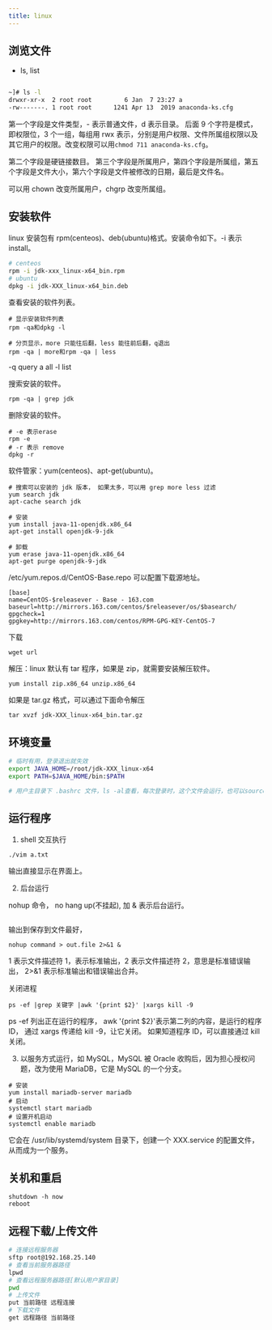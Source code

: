 ```yaml
---
title: linux
---
```


## 浏览文件

-   ls, list

```sh

~]# ls -l
drwxr-xr-x  2 root root         6 Jan  7 23:27 a
-rw-------. 1 root root      1241 Apr 13  2019 anaconda-ks.cfg
```

第一个字段是文件类型，- 表示普通文件，d 表示目录。
后面 9 个字符是模式，即权限位，3 个一组，每组用 rwx 表示，分别是用户权限、文件所属组权限以及其它用户的权限。改变权限可以用`chmod 711 anaconda-ks.cfg`。

第二个字段是硬链接数目。
第三个字段是所属用户，第四个字段是所属组，第五个字段是文件大小，第六个字段是文件被修改的日期，最后是文件名。

可以用 chown 改变所属用户，chgrp 改变所属组。

## 安装软件

linux 安装包有 rpm(centeos)、deb(ubuntu)格式。安装命令如下。-i 表示 install。

```sh
# centeos
rpm -i jdk-xxx_linux-x64_bin.rpm
# ubuntu
dpkg -i jdk-XXX_linux-x64_bin.deb
```

查看安装的软件列表。

```
# 显示安装软件列表
rpm -qa和dpkg -l

# 分页显示，more 只能往后翻，less 能往前后翻，q退出
rpm -qa | more和rpm -qa | less
```

-q query a all -l list

搜索安装的软件。

```
rpm -qa | grep jdk
```

删除安装的软件。

```
# -e 表示erase
rpm -e
# -r 表示 remove
dpkg -r
```

软件管家：yum(centeos)、apt-get(ubuntu)。

```
# 搜索可以安装的 jdk 版本， 如果太多，可以用 grep more less 过滤
yum search jdk
apt-cache search jdk

# 安装
yum install java-11-openjdk.x86_64
apt-get install openjdk-9-jdk

# 卸载
yum erase java-11-openjdk.x86_64
apt-get purge openjdk-9-jdk
```

/etc/yum.repos.d/CentOS-Base.repo 可以配置下载源地址。

```
[base]
name=CentOS-$releasever - Base - 163.com
baseurl=http://mirrors.163.com/centos/$releasever/os/$basearch/
gpgcheck=1
gpgkey=http://mirrors.163.com/centos/RPM-GPG-KEY-CentOS-7
```

下载

```
wget url
```

解压：linux 默认有 tar 程序，如果是 zip，就需要安装解压软件。

```
yum install zip.x86_64 unzip.x86_64
```

如果是 tar.gz 格式，可以通过下面命令解压

```
tar xvzf jdk-XXX_linux-x64_bin.tar.gz
```

## 环境变量

```bash
# 临时有用，登录退出就失效
export JAVA_HOME=/root/jdk-XXX_linux-x64
export PATH=$JAVA_HOME/bin:$PATH

# 用户主目录下 .bashrc 文件，ls -al查看，每次登录时，这个文件会运行，也可以source .bashrc 手动执行。
```

## 运行程序

1. shell 交互执行

```
./vim a.txt
```

输出直接显示在界面上。

2. 后台运行

nohup 命令， no hang up(不挂起), 加 & 表示后台运行。

```

```

输出到保存到文件最好，

```
nohup command > out.file 2>&1 &
```

1 表示文件描述符 1，表示标准输出，2 表示文件描述符 2，意思是标准错误输出， 2>&1 表示标准输出和错误输出合并。

关闭进程

```
ps -ef |grep 关键字 |awk '{print $2}' |xargs kill -9
```

ps -ef 列出正在运行的程序， awk '{print \$2}'表示第二列的内容，是运行的程序 ID， 通过 xargs 传递给 kill -9，让它关闭。 如果知道程序 ID，可以直接通过 kill 关闭。

3. 以服务方式运行，如 MySQL，MySQL 被 Oracle 收购后，因为担心授权问题，改为使用 MariaDB，它是 MySQL 的一个分支。

```
# 安装
yum install mariadb-server mariadb
# 启动
systemctl start mariadb
# 设置开机启动
systemctl enable mariadb
```

它会在 /usr/lib/systemd/system 目录下，创建一个 XXX.service 的配置文件，从而成为一个服务。

## 关机和重启

```
shutdown -h now
reboot
```

## 远程下载/上传文件

```sh
# 连接远程服务器
sftp root@192.168.25.140
# 查看当前服务器路径
lpwd
# 查看远程服务器路径[默认用户家目录]
pwd
# 上传文件
put 当前路径 远程连接
# 下载文件
get 远程路径 当前路径
```

